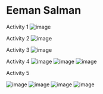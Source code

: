# Eeman Salman

Activity 1
![image](https://github.com/eemans21/ECE444-F2023-Assignment1/assets/74782082/7b9b4512-f337-4baf-92c3-ba6d951bca64)

Activity 2
![image](https://github.com/eemans21/ECE444-F2023-Assignment1/assets/74782082/5aa6e829-31d4-4b11-8c8d-7428d3dcc58b)

Activity 3
![image](https://github.com/eemans21/ECE444-F2023-Assignment1/assets/74782082/4f14294b-9f98-4625-9b71-fdb0b12945de)

Activity 4
![image](https://github.com/eemans21/ECE444-F2023-Assignment1/assets/74782082/067bf2ba-c914-4a58-8946-0341dba972d4)
![image](https://github.com/eemans21/ECE444-F2023-Assignment1/assets/74782082/8728c0a0-79d4-4776-b805-759815b5e65d)
![image](https://github.com/eemans21/ECE444-F2023-Assignment1/assets/74782082/71a10c76-5081-40eb-8b01-ccb7bf8be90b)

Activity 5

![image](https://github.com/eemans21/ECE444-F2023-Assignment1/assets/74782082/4cb15dba-cdc3-4c56-ae3e-f27d26b9118f)
![image](https://github.com/eemans21/ECE444-F2023-Assignment1/assets/74782082/9a047056-2dcc-4717-95de-27165a5db2a7)
![image](https://github.com/eemans21/ECE444-F2023-Assignment1/assets/74782082/66abee99-8d78-4103-a011-f2254b340102)
![image](https://github.com/eemans21/ECE444-F2023-Assignment1/assets/74782082/ceb2164c-9117-40cd-9aef-a9bd941c41c7)
